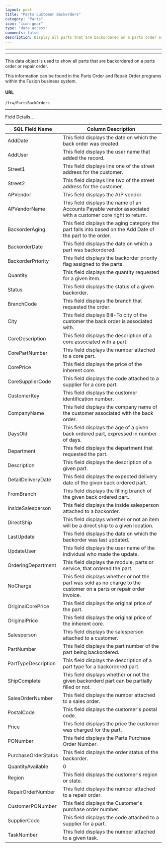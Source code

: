 ```yaml
---
layout: post
title: "Parts Customer Backorders"
category: "Parts" 
icon: "icon-gear"
type: "data_access" 
comments: false
description: Display all parts that are backordered on a parts order or repair order
---
```


---
---

This data object is used to show all parts that are backordered on a parts order or repair order.

This information can be found in the Parts Order and Repair Order programs within the Fusion business system.

 
#### URL 
```
/frw/PartsBackOrders
``` 
 <hr>
Field Details...

| **SQL Field Name**  | **Column Description**                                                                                                |
|---|---|
| AddDate             | This field displays the date on which the back order was created.                                                     |
| AddUser             | This field displays the user name that added the record.                                                              |
| Street1             | This field displays line one of the street address for the customer.                                                  |
| Street2             | This field displays line two of the street address for the customer.                                                  |
| APVendor            | This field displays the A/P vendor.                                                                                   |
| APVendorName        | This field displays the name of an  Accounts Payable vendor associated with a customer core right to return.          |
| BackorderAging      | This field displays the aging category the part falls into based on the Add Date of the part to the order.            |
| BackorderDate       | This field displays the date on which a part was backordered.                                                         |
| BackorderPriority   | This field displays the backorder priority flag assigned to the parts.                                                |
| Quantity            | This field displays the quantity requested for a given item.                                                          |
| Status              | This field displays the status of a given backorder.                                                                  |
| BranchCode          | This field displays the branch that requested the order.                                                              |
| City                | This field displays Bill-To city of the customer the back order is associated with.                                   |
| CoreDescription     | This field displays the description of a core associated with a part.                                                 |
| CorePartNumber      | This field displays the number attached to a core part.                                                               |
| CorePrice           | This field displays the price of the inherent core.                                                                   |
| CoreSupplierCode    | This field displays the code attached to a supplier for a core part.                                                  |
| CustomerKey         | This field displays the customer identification number.                                                               |
| CompanyName         | This field displays the company name of the customer associated with the back order.                                  |
| DaysOld             | This field displays the age of a given back ordered part, expressed in number of days.                                |
| Department          | This field displays the department that requested the part.                                                           |
| Description         | This field displays the description of a given part.                                                                  |
| DetailDeliveryDate  | This field displays the expected delivery date of the given back ordered part.                                        |
| FromBranch          | This field displays the filling branch of the given back ordered part.                                                |
| InsideSalesperson   | This field displays the inside salesperson attached to a backorder.                                                   |
| DirectShip          | This field displays whether or not an item will be a direct ship to a given location.                                 |
| LastUpdate          | This field displays the date on which the backorder was last updated.                                                 |
| UpdateUser          | This field displays the user name of the individual who made the update.                                              |
| OrderingDepartment  | This field displays the module, parts or service, that ordered the part.                                              |
| NoCharge            | This field displays whether or not the part was sold as no charge to the customer on a parts or repair order invoice. |
| OriginalCorePrice   | This field displays the original price of the part.                                                                   |
| OriginalPrice       | This field displays the original price of the inherent core.                                                          |
| Salesperson         | This field displays the salesperson attached to a customer.                                                           |
| PartNumber          | This field displays the part number of the part being backordered.                                                    |
| PartTypeDescription | This field displays the description of a part type for a backordered part.                                            |
| ShipComplete        | This field displays whether or not the given backorderd part can be partially filled or not.                          |
| SalesOrderNumber    | This field displays the number attached to a sales order.                                                             |
| PostalCode          | This field displays the customer's postal code.                                                                       |
| Price               | This field displays the price the customer was charged for the part.                                                  |
| PONumber            | This field displays the Parts Purchase Order Number.                                                                  |
| PurchaseOrderStatus | This field displays the order status of the backorder.                                                                |
| QuantityAvailable   | 0                                                                                                                     |
| Region              | This field displays the customer's region or state.                                                                   |
| RepairOrderNumber   | This field displays the number attached to a repair order.                                                            |
| CustomerPONumber    | This field displays the Customer's purchase order number.                                                             |
| SupplierCode        | This field displays the code attached to a supplier for a part.                                                       |
| TaskNumber          | This field displays the number attached to a given task.                                                              |
